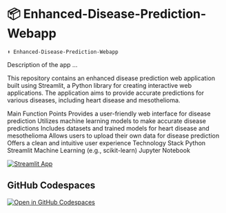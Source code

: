 # 📦 Enhanced-Disease-Prediction-Webapp
```
⬆️ Enhanced-Disease-Prediction-Webapp
```

Description of the app ...

This repository contains an enhanced disease prediction web application built using Streamlit, a Python library for creating interactive web applications. The application aims to provide accurate predictions for various diseases, including heart disease and mesothelioma.

Main Function Points
Provides a user-friendly web interface for disease prediction
Utilizes machine learning models to make accurate disease predictions
Includes datasets and trained models for heart disease and mesothelioma
Allows users to upload their own data for disease prediction
Offers a clean and intuitive user experience
Technology Stack
Python
Streamlit
Machine Learning (e.g., scikit-learn)
Jupyter Notebook

[![Streamlit App](https://static.streamlit.io/badges/streamlit_badge_black_white.svg)](https://app-starter-kit.streamlit.app/)

## GitHub Codespaces

[![Open in GitHub Codespaces](https://github.com/codespaces/badge.svg)](https://codespaces.new/streamlit/app-starter-kit?quickstart=1)



